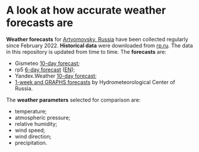 # A look at how accurate weather forecasts are

**Weather forecasts** for [Artyomovsky, Russia](https://en.wikipedia.org/wiki/Artyomovsky,_Sverdlovsk_Oblast) have been collected regularly since February 2022. **Historical data** were downloaded from [rp.ru](https://rp5.ru/%D0%90%D1%80%D1%85%D0%B8%D0%B2_%D0%BF%D0%BE%D0%B3%D0%BE%D0%B4%D1%8B_%D0%B2_%D0%90%D1%80%D1%82%D0%B5%D0%BC%D0%BE%D0%B2%D1%81%D0%BA%D0%BE%D0%BC). The data in this repository is updated from time to time. The **forecasts** are:
- Gismeteo [10-day forecast](https://www.gismeteo.com/weather-artemovsky-4495/tomorrow);
- rp5 [6-day forecast](https://rp5.ru/%D0%9F%D0%BE%D0%B3%D0%BE%D0%B4%D0%B0_%D0%B2_%D0%9F%D0%BE%D0%BA%D1%80%D0%BE%D0%B2%D1%81%D0%BA%D0%BE%D0%BC,_%D0%90%D1%80%D1%82%D0%B5%D0%BC%D0%BE%D0%B2%D1%81%D0%BA%D0%B8%D0%B9_%D1%80%D0%B0%D0%B9%D0%BE%D0%BD) ([EN](https://rp5.ru/Weather_in_Artyomovsky));
- Yandex.Weather [10-day forecast](https://yandex.com/weather/artyomovsky/details);
- [1-week and GRAPHS forecasts](https://meteoinfo.ru/en/forecasts-eng/russia/sverdlovsk-area/artenovsky) by Hydrometeorological Center of Russia.

The **weather parameters** selected for comparison are:
- temperature;
- atmospheric pressure;
- relative humidity;
- wind speed;
- wind direction;
- precipitation.
